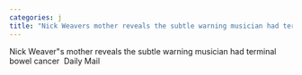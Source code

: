 ```yaml
---
categories: j
title: "Nick Weavers mother reveals the subtle warning musician had terminal bowel cancer  Daily Mail"
---
```

Nick Weaver"s mother reveals the subtle warning musician had terminal bowel cancer&nbsp;&nbsp;Daily Mail